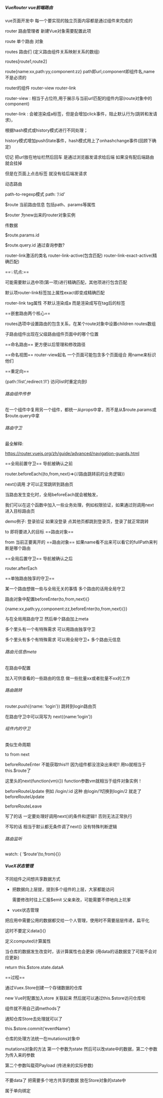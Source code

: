 ##### VueRouter vue前端路由

vue页面开发中 每一个要实现的独立页面内容都是通过组件来完成的





router 路由管理者 新建Vue对象需要配置此项

route 单个路由 对象

routes 路由们 (定义路由组件关系映射关系的数组)

routes[route1,route2]



route{name:xx,path:yy,component:zz} path即url,component即组件名,name不是必须的





router的组件 router-view router-link



router-view : 相当于占位符,用于展示与当前url匹配的组件内容(route对象中的component)



router-link : 会被渲染成a标签，但是会增加click事件，阻止默认行为(跳转和发请求)，

根据hash模式或history模式进行不同处理；

history模式增加pushState事件，hash模式用上了onhashchange事件(回顾下确定)



切记 把url放在地址栏然后回车 是通过浏览器发请求给后端 如果没有配后端路由 就会挂掉

但是在页面上点击标签 就没有给后端发请求





动态路由

path-to-regexp模式  path: ‘/:id’





$route 当前路由信息 包括path、params等属性

$router 为new出来的router对象实例



传数据

$route.params.id 

$route.query.id 通过查询参数?



router-link激活的类名 router-link-active(包含匹配) router-link-exact-active(精确匹配)

==💡坑点:==

可能需要默认选中项(第一项)进行精确匹配，其他项进行包含匹配

默认项router-link标签加上属性exact即变成精确匹配



router-link tag属性 不默认渲染成a 而是渲染成写在tag后的标签



==嵌套路由两个核心==

routes选项中设置路由的包含关系，在某个route对象中设置children routes数组

子路由组件出现在父级路由组件页面中的哪个位置



==命名路由== 更方便以后管理和修改路径



==命名视图== router-view起名 一个页面可能包含多个页面组合 用name来标识他们



==重定向==

{path:‘/list’,redirect:‘/l’} 访问list时重定向到l







###### 路由组件传参

在一个组件中复用另一个组件，都统一从props中拿，而不是从$route.params或\$route.query中拿





###### 路由守卫

最全解释:

https://router.vuejs.org/zh/guide/advanced/navigation-guards.html



==全局前置守卫== 导航被确认之前

router.beforeEach((to,from,next)=>{//路由跳转前的业务逻辑})

next()调用 才可以正常跳转到路由页

当路由发生变化时，全局beforeEach就会被触发，

我们可以在这个函数中加入一些业务处理，例如权限验证，如果通过则调用next进入目标路由页

demo例子: 登录验证 如果没登录 点其他页都跳到登录页，登录了就正常跳转



to 即将要进入的目标 ==路由对象==

from 当前正要离开的 ==路由对象== 如果name看不出来可以看它的fullPath来判断是哪个路由





==全局后置守卫== 导航被确认之后

router.afterEach



==单独路由独享的守卫==

某一个路由想做一些与全局无关的事情 多个路由的话用全局守卫

路由对象中配置beforeEnter(to,from,next){}

{name:xx,path:yy,component:zz,beforeEnter(to,from,next){}}



与在全局用路由守卫 然后单个路由加上meta



多个里头有一个有特殊需求 可以用路由独享守卫



多个里头有多个有特殊需求 可以用全局守卫+ 多个路由元信息



###### 路由元信息meta

在路由中配置

加入可供查看的一些路由的信息 做一些批量xx或者批量不xx的工作



###### 路由跳转

router.push({name: ‘login’}) 跳转到login路由页

在路由守卫中可以简写为 next({name:‘login’})



###### 组件内的守卫 

类似生命周期

to from next

beforeRouteEnter  不能获取this!!! 因为组件都没渲染出来呢!! 用to就相当于this.$route了

这里头的next(function(vm){}) function参数vm就相当于组件对象实例！



beforeRouteUpdate 例如 /login/:id 这种 由login/1切换到login/2 就走了beforeRouteUpdate

beforeRouteLeave



写了的话 一定要处理好调用next()的条件和逻辑!! 否则无法正常执行

不写的话 相当于默认都无条件调了next() 没有特殊判断逻辑





###### 路由监听

watch: { ‘$route’(to,from){}} 



##### VueX状态管理



不同组件之间想共享数据方式

- 把数据向上层提，提到多个组件的上层，大家都能访问

  需要修改时往上汇报$emit 父亲来改，可能需要不停地向上坑爹

- vuex状态管理



把应用中需要公用的数据都交给一个人管理，使用时不需要层层传递，扁平化



这时不要定义data(){}



定义computed计算属性 

当仓库的数据发生改变时，该计算属性也会更新 (用data的话数据变了可能不会对应更新)

return this.$store.state.dataA





==过程==

通过Vuex.Store创建一个存储数据的仓库

new Vue时配置加入store 关联起来 然后就可以通过this.$store访问仓库啦



组件就不用自己调methods了

通知仓库Store去处理就可以了

this.$store.commit(‘eventName’)



仓库的处理方法统一在mutations对象中

mutations对象的方法 第一个参数为state 然后可以改state中的数据，第二个参数为传入来的参数

第二个参数叫载荷Payload (传进来的实际参数)



---



不要data了 把需要多个地方共享的数据 放在Store对象的state中

属于单向绑定